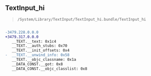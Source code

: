## TextInput_hi

> `/System/Library/TextInput/TextInput_hi.bundle/TextInput_hi`

```diff

-3479.228.0.0.0
+3479.317.0.0.0
   __TEXT.__text: 0x1c4
   __TEXT.__auth_stubs: 0x70
   __TEXT.__init_offsets: 0x4
-  __TEXT.__unwind_info: 0x58
   __TEXT.__objc_classname: 0x1a
   __DATA_CONST.__got: 0x8
   __DATA_CONST.__objc_classlist: 0x8

```
